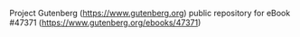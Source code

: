 Project Gutenberg (https://www.gutenberg.org) public repository for eBook #47371 (https://www.gutenberg.org/ebooks/47371)

